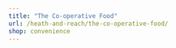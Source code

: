 ```yaml
---
title: "The Co-operative Food"
url: /heath-and-reach/the-co-operative-food/
shop: convenience
---
```

